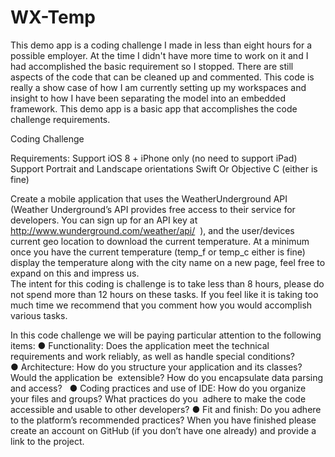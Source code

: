 # WX-Temp

This demo app is a coding challenge I made in less than eight hours for a possible employer.  At the time I didn't have more time to work on it and I had accomplished the basic requirement so I stopped.  There are still aspects of the code that can be cleaned up and commented.  This code is really a show case of how I am currently setting up my workspaces and insight to how I have been separating the model into an embedded framework.  This demo app is a basic app that accomplishes the code challenge requirements.


Coding Challenge

Requirements: 
Support iOS 8 + 
iPhone only (no need to support iPad)
Support Portrait and Landscape orientations 
Swift Or Objective C (either is fine) 

Create a mobile application that uses the WeatherUnderground API (Weather Underground’s API provides free access to their service for developers. You can sign up for an API key at http://www.wunderground.com/weather/api/  ), and the user/devices current geo location to download the current temperature. At a minimum once you have the current temperature (temp_f or temp_c either is fine) display the temperature along with the city name on a new page, feel free to expand on this and impress us.  
The intent for this coding is challenge is to take less than 8 hours, please do not spend more than 12 hours on these tasks. If you feel like it is taking too much time we recommend that you comment how you would accomplish various tasks. 

In this code challenge we will be paying particular attention to the following items: 
	● Functionality: Does the application meet the technical requirements and work reliably, as well as handle special conditions?  
	● Architecture: How do you structure your application and its classes? Would the application be  extensible? How do you encapsulate data parsing and access?  
	● Coding practices and use of IDE: How do you organize your files and groups? What practices do you  adhere to make the code accessible and usable to other developers? 
	● Fit and finish: Do you adhere to the platform’s recommended practices? 
When you have finished please create an account on GitHub (if you don’t have one already) and provide a link to the project. 
